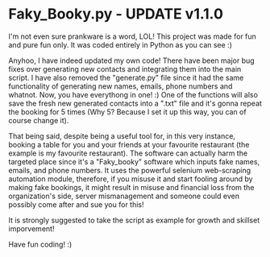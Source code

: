 # Faky_Booky.py - UPDATE v1.1.0

I'm not even sure prankware is a word, LOL! This project was made for fun and pure fun only.
It was coded entirely in Python as you can see :)

Anyhoo, I have indeed updated my own code! There have been major bug fixes over generating new contacts and integrating them into the main script. I have also removed the "generate.py" file since it had the same functionality of generating new names, emails, phone numbers and whatnot. Now, you have everythong in one! :)
One of the functions will also save the fresh new generated contacts into a ".txt" file and it's gonna repeat the booking for 5 times (Why 5? Because I set it up this way, you can of course change it).

That being said, despite being a useful tool for, in this very instance, booking a table for you and your friends at your favourite restaurant (the example is my favourite restaurant). The software can actually harm the targeted place since it's a "Faky_booky" software which inputs fake names, emails, and phone numbers. 
It uses the powerful selenium web-scraping automation module, therefore, if you misuse it and start fooling around by making fake bookings, it might result in misuse and financial loss from the organization's side, server mismanagement and someone could even possibly come after and sue you for this!

It is strongly suggested to take the script as example for growth and skillset imporvement!


Have fun coding! :)
